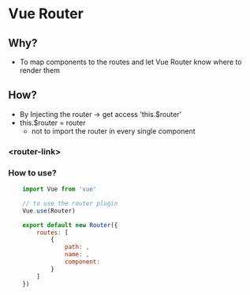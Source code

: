 # Vue Router

## Why?
- To map components to the routes and let Vue Router know where to render them


## How?
- By Injecting the router -> get access 'this.$router'
- this.$router = router
    - not to import the router in every single component
### \<router-link>

### How to use?
```javascript
    import Vue from 'vue'

    // to use the router plugin
    Vue.use(Router)

    export default new Router({
        routes: [
            {
                path: ,
                name: ,
                component: 
            }
        ]
    })
```